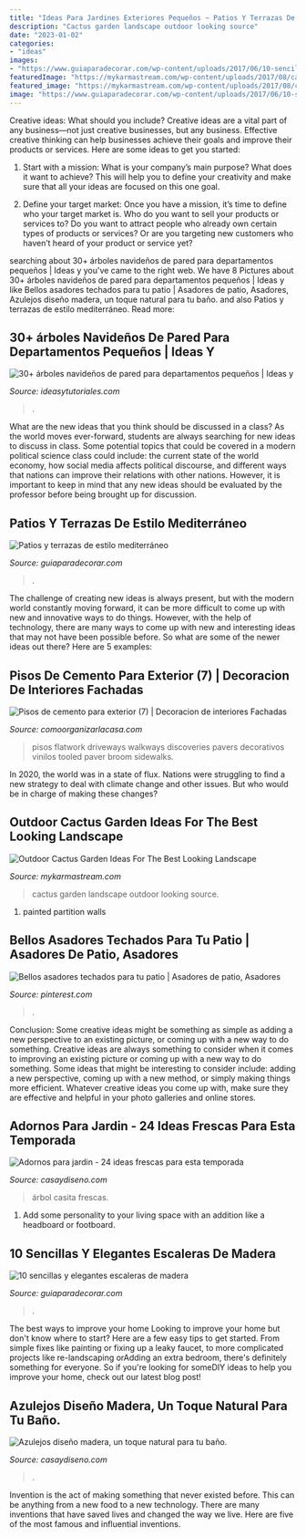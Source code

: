 ```yaml
---
title: "Ideas Para Jardines Exteriores Pequeños ~ Patios Y Terrazas De Estilo Mediterráneo"
description: "Cactus garden landscape outdoor looking source"
date: "2023-01-02"
categories:
- "ideas"
images:
- "https://www.guiaparadecorar.com/wp-content/uploads/2017/06/10-sencillas-y-elegantes-escaleras-de-madera-10.jpg"
featuredImage: "https://mykarmastream.com/wp-content/uploads/2017/08/cactus-garden-10.jpeg"
featured_image: "https://mykarmastream.com/wp-content/uploads/2017/08/cactus-garden-10.jpeg"
image: "https://www.guiaparadecorar.com/wp-content/uploads/2017/06/10-sencillas-y-elegantes-escaleras-de-madera-10.jpg"
---
```



Creative ideas: What should you include?
Creative ideas are a vital part of any business—not just creative businesses, but any business. Effective creative thinking can help businesses achieve their goals and improve their products or services. Here are some ideas to get you started:
1. Start with a mission: What is your company’s main purpose? What does it want to achieve? This will help you to define your creativity and make sure that all your ideas are focused on this one goal.

2. Define your target market: Once you have a mission, it’s time to define who your target market is. Who do you want to sell your products or services to? Do you want to attract people who already own certain types of products or services? Or are you targeting new customers who haven’t heard of your product or service yet?

	

		
searching about 30+ árboles navideños de pared para departamentos pequeños | Ideas y you've came to the right web. We have 8 Pictures about 30+ árboles navideños de pared para departamentos pequeños | Ideas y like Bellos asadores techados para tu patio | Asadores de patio, Asadores, Azulejos diseño madera, un toque natural para tu baño. and also Patios y terrazas de estilo mediterráneo. Read more:
		
    
## 30+ árboles Navideños De Pared Para Departamentos Pequeños | Ideas Y

<img loading=lazy src="https://ideasytutoriales.com/wp-content/uploads/2018/11/Arbol-de-Navidad-para-Pared-11.jpg" onerror="this.onerror=null;this.src='https://tse2.mm.bing.net/th?id=OIP.kR0yxfwECtw2b6ke63CNpgDIEs&amp;pid=15.1';" alt="30+ árboles navideños de pared para departamentos pequeños | Ideas y">

_Source: ideasytutoriales.com_

>. 

	

What are the new ideas that you think should be discussed in a class?
As the world moves ever-forward, students are always searching for new ideas to discuss in class. Some potential topics that could be covered in a modern political science class could include: the current state of the world economy, how social media affects political discourse, and different ways that nations can improve their relations with other nations. However, it is important to keep in mind that any new ideas should be evaluated by the professor before being brought up for discussion.

    
## Patios Y Terrazas De Estilo Mediterráneo

<img loading=lazy src="http://www.guiaparadecorar.com/wp-content/uploads/2015/01/estilo-mediterraneo-14.jpg" onerror="this.onerror=null;this.src='https://tse1.mm.bing.net/th?id=OIP.zkCLyBZhgDcnfW3mZtHatQHaKq&amp;pid=15.1';" alt="Patios y terrazas de estilo mediterráneo">

_Source: guiaparadecorar.com_

>. 

	

The challenge of creating new ideas is always present, but with the modern world constantly moving forward, it can be more difficult to come up with new and innovative ways to do things. However, with the help of technology, there are many ways to come up with new and interesting ideas that may not have been possible before. So what are some of the newer ideas out there? Here are 5 examples: 

    
## Pisos De Cemento Para Exterior (7) | Decoracion De Interiores Fachadas

<img loading=lazy src="http://comoorganizarlacasa.com/wp-content/uploads/2017/01/Pisos-de-cemento-para-exterior-7.jpg" onerror="this.onerror=null;this.src='https://tse4.mm.bing.net/th?id=OIP.eFSdxtugZVw9ss3aQKF_ygAAAA&amp;pid=15.1';" alt="Pisos de cemento para exterior (7) | Decoracion de interiores Fachadas">

_Source: comoorganizarlacasa.com_

>pisos flatwork driveways walkways discoveries pavers decorativos vinilos tooled paver broom sidewalks. 

	

In 2020, the world was in a state of flux. Nations were struggling to find a new strategy to deal with climate change and other issues. But who would be in charge of making these changes?

    
## Outdoor Cactus Garden Ideas For The Best Looking Landscape

<img loading=lazy src="https://mykarmastream.com/wp-content/uploads/2017/08/cactus-garden-10.jpeg" onerror="this.onerror=null;this.src='https://tse4.mm.bing.net/th?id=OIP.6nNeH__ofZESUzctsTT2WAHaLH&amp;pid=15.1';" alt="Outdoor Cactus Garden Ideas For The Best Looking Landscape">

_Source: mykarmastream.com_

>cactus garden landscape outdoor looking source. 

	

1. painted partition walls

    
## Bellos Asadores Techados Para Tu Patio | Asadores De Patio, Asadores

<img loading=lazy src="https://i.pinimg.com/736x/7c/f3/37/7cf3377c85bd253ec6b1962eb7c7041f.jpg" onerror="this.onerror=null;this.src='https://tse1.mm.bing.net/th?id=OIP.dgOVInaciB8O_ohQwD2AVwHaJ7&amp;pid=15.1';" alt="Bellos asadores techados para tu patio | Asadores de patio, Asadores">

_Source: pinterest.com_

>. 

	

Conclusion: Some creative ideas might be something as simple as adding a new perspective to an existing picture, or coming up with a new way to do something.
Creative ideas are always something to consider when it comes to improving an existing picture or coming up with a new way to do something. Some ideas that might be interesting to consider include: adding a new perspective, coming up with a new method, or simply making things more efficient. Whatever creative ideas you come up with, make sure they are effective and helpful in your photo galleries and online stores.

    
## Adornos Para Jardin - 24 Ideas Frescas Para Esta Temporada

<img loading=lazy src="https://casaydiseno.com/wp-content/uploads/2016/05/adornos-para-jardin-arbol.jpg" onerror="this.onerror=null;this.src='https://tse4.mm.bing.net/th?id=OIP.FjDzVFIBrNx38nAMaPrptgHaLH&amp;pid=15.1';" alt="Adornos para jardin - 24 ideas frescas para esta temporada">

_Source: casaydiseno.com_

>árbol casita frescas. 

	

1. Add some personality to your living space with an addition like a headboard or footboard.

    
## 10 Sencillas Y Elegantes Escaleras De Madera

<img loading=lazy src="https://www.guiaparadecorar.com/wp-content/uploads/2017/06/10-sencillas-y-elegantes-escaleras-de-madera-10.jpg" onerror="this.onerror=null;this.src='https://tse3.mm.bing.net/th?id=OIP.ilfo8pY-IRcPYLYB27VMJAHaIc&amp;pid=15.1';" alt="10 sencillas y elegantes escaleras de madera">

_Source: guiaparadecorar.com_

>. 

	

The best ways to improve your home
Looking to improve your home but don't know where to start? Here are a few easy tips to get started. From simple fixes like painting or fixing up a leaky faucet, to more complicated projects like re-landscaping orAdding an extra bedroom, there's definitely something for everyone. So if you're looking for someDIY ideas to help you improve your home, check out our latest blog post!

    
## Azulejos Diseño Madera, Un Toque Natural Para Tu Baño.

<img loading=lazy src="https://casaydiseno.com/wp-content/uploads/2015/07/azulejos-diseño-interior-ducha.jpg" onerror="this.onerror=null;this.src='https://tse4.mm.bing.net/th?id=OIP.HWSD8sn_upgi6Ifw2ENNsAHaLH&amp;pid=15.1';" alt="Azulejos diseño madera, un toque natural para tu baño.">

_Source: casaydiseno.com_

>. 

	

Invention is the act of making something that never existed before. This can be anything from a new food to a new technology. There are many inventions that have saved lives and changed the way we live. Here are five of the most famous and influential inventions.

